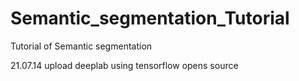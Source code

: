 # Semantic_segmentation_Tutorial
Tutorial of Semantic segmentation

21.07.14 upload deeplab using tensorflow opens source
